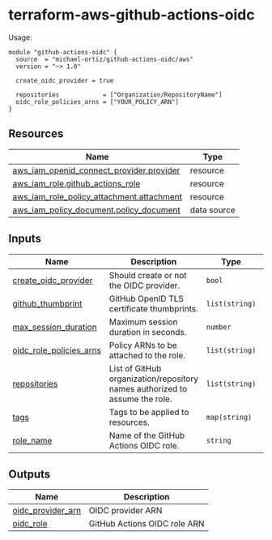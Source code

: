 # terraform-aws-github-actions-oidc

Usage:

```
module "github-actions-oidc" {
  source  = "michael-ortiz/github-actions-oidc/aws"
  version = "~> 1.0"

  create_oidc_provider = true

  repositories            = ["Organization/RepositoryName"]
  oidc_role_policies_arns = ["YOUR_POLICY_ARN"]
}
```

## Resources

| Name | Type |
|------|------|
| [aws_iam_openid_connect_provider.provider](https://registry.terraform.io/providers/hashicorp/aws/latest/docs/resources/iam_openid_connect_provider) | resource |
| [aws_iam_role.github_actions_role](https://registry.terraform.io/providers/hashicorp/aws/latest/docs/resources/iam_role) | resource |
| [aws_iam_role_policy_attachment.attachment](https://registry.terraform.io/providers/hashicorp/aws/latest/docs/resources/iam_role_policy_attachment) | resource |
| [aws_iam_policy_document.policy_document](https://registry.terraform.io/providers/hashicorp/aws/latest/docs/data-sources/iam_policy_document) | data source |

## Inputs

| Name | Description | Type | Default | Required |
|------|-------------|------|---------|:--------:|
| <a name="create_oidc_provider"></a> [create\_oidc\_provider](#input\_create\_oidc\_provider) | Should create or not the OIDC provider. | `bool` | `true` | no |
| <a name="input_github_thumbprints"></a> [github\_thumbprint](#input\_github\_thumbprint) | GitHub OpenID TLS certificate thumbprints. | `list(string)` | `6938fd4d98bab03faadb97b34396831e3780aea1`, `1c58a3a8518e8759bf075b76b750d4f2df264fcd` | no |
| <a name="input_max_session_duration"></a> [max\_session\_duration](#input\_max\_session\_duration) | Maximum session duration in seconds. | `number` | `3600` | no |
| <a name="oidc_role_policies_arns"></a> [oidc\_role\_policies\_arns](#input\_oidc\_role\_attach\_policies) | Policy ARNs to be attached to the role. | `list(string)` | `[]` | no |
| <a name="input_repositories"></a> [repositories](#input\_repositories) | List of GitHub organization/repository names authorized to assume the role. | `list(string)` | `[]` | no |
| <a name="input_tags"></a> [tags](#input\_tags) | Tags to be applied to resources. | `map(string)` | `{}` | no |
| <a name="input_role_name"></a> [role\_name](#input\_role\_name) | Name of the GitHub Actions OIDC role. | `string` | `github-actions-oidc-role` | no |


## Outputs

| Name | Description |
|------|-------------|
| <a name="output_oidc_provider_arn"></a> [oidc\_provider\_arn](#output\_oidc\_provider\_arn) | OIDC provider ARN |
| <a name="output_oidc_role"></a> [oidc\_role](#output\_oidc\_role) | GitHub Actions OIDC role ARN |
